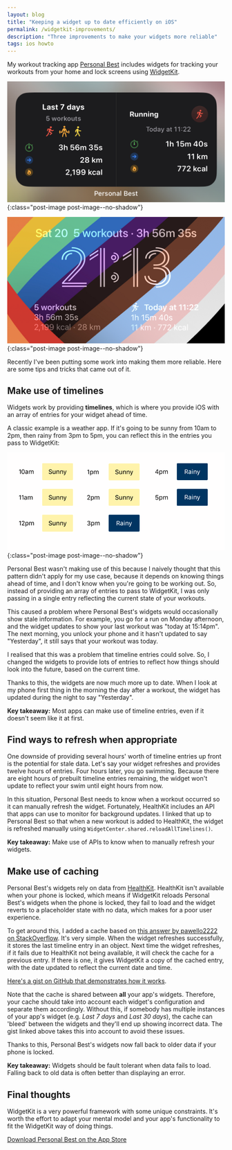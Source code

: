 ```yaml
---
layout: blog
title: "Keeping a widget up to date efficiently on iOS"
permalink: /widgetkit-improvements/
description: "Three improvements to make your widgets more reliable"
tags: ios howto
---
```


My workout tracking app [Personal Best](https://getpersonalbest.com) includes widgets for tracking your workouts from your home and lock screens using [WidgetKit](https://developer.apple.com/widgets/).

![Screenshot of Personal Best's widgets](/assets/post-images/pb-widgets.jpg){:class="post-image post-image--no-shadow"}

![Screenshot of Personal Best's lock screen widgets](/assets/post-images/pb-lock-screen-widgets.jpg){:class="post-image post-image--no-shadow"}

Recently I've been putting some work into making them more reliable. Here are some tips and tricks that came out of it.

## Make use of timelines

Widgets work by providing **timelines**, which is where you provide iOS with an array of entries for your widget ahead of time.

A classic example is a weather app. If it's going to be sunny from 10am to 2pm, then rainy from 3pm to 5pm, you can reflect this in the entries you pass to WidgetKit:

![Visualisation of a weather app providing hourly timeline entries to reflect the expected weather](/assets/post-images/weather-timeline.png){:class="post-image post-image--no-shadow"}

Personal Best wasn't making use of this because I naively thought that this pattern didn't apply for my use case, because it depends on knowing things ahead of time, and I don't know when you're going to be working out. So, instead of providing an array of entries to pass to WidgetKit, I was only passing in a single entry reflecting the current state of your workouts.

This caused a problem where Personal Best's widgets would occasionally show stale information. For example, you go for a run on Monday afternoon, and the widget updates to show your last workout was "today at 15:14pm". The next morning, you unlock your phone and it hasn't updated to say "Yesterday", it still says that your workout was today.

I realised that this was a problem that timeline entries could solve. So, I changed the widgets to provide lots of entries to reflect how things should look into the future, based on the current time.

Thanks to this, the widgets are now much more up to date. When I look at my phone first thing in the morning the day after a workout, the widget has updated during the night to say "Yesterday".

**Key takeaway:** Most apps can make use of timeline entries, even if it doesn't seem like it at first.

## Find ways to refresh when appropriate

One downside of providing several hours' worth of timeline entries up front is the potential for stale data. Let's say your widget refreshes and provides twelve hours of entries. Four hours later, you go swimming. Because there are eight hours of prebuilt timeline entries remaining, the widget won't update to reflect your swim until eight hours from now.

In this situation, Personal Best needs to know when a workout occurred so it can manually refresh the widget. Fortunately, HealthKit includes an API that apps can use to monitor for background updates. I linked that up to Personal Best so that when a new workout is added to HealthKit, the widget is refreshed manually using `WidgetCenter.shared.reloadAllTimelines()`.

**Key takeaway:** Make use of APIs to know when to manually refresh your widgets.

## Make use of caching

Personal Best's widgets rely on data from [HealthKit](https://developer.apple.com/documentation/healthkit). HealthKit isn't available when your phone is locked, which means if WidgetKit reloads Personal Best's widgets when the phone is locked, they fail to load and the widget reverts to a placeholder state with no data, which makes for a poor user experience.

To get around this, I added a cache based on [this answer by pawello2222 on StackOverflow](https://stackoverflow.com/a/65764918/1011161). It's very simple. When the widget refreshes successfully, it stores the last timeline entry in an object. Next time the widget refreshes, if it fails due to HealthKit not being available, it will check the cache for a previous entry. If there is one, it gives WidgetKit a copy of the cached entry, with the date updated to reflect the current date and time.

[Here's a gist on GitHub that demonstrates how it works](https://gist.github.com/shaundon/b4b823fbcac863d24c1ebe751cc97cfc).

Note that the cache is shared between **all** your app's widgets. Therefore, your cache should take into account each widget's configuration and separate them accordingly. Without this, if somebody has multiple instances of your app's widget (e.g. _Last 7 days_ and _Last 30 days_), the cache can 'bleed' between the widgets and they'll end up showing incorrect data. The gist linked above takes this into account to avoid these issues.

Thanks to this, Personal Best's widgets now fall back to older data if your phone is locked.

**Key takeaway:** Widgets should be fault tolerant when data fails to load. Falling back to old data is often better than displaying an error.

## Final thoughts

WidgetKit is a very powerful framework with some unique constraints. It's worth the effort to adapt your mental model and your app's functionality to fit the WidgetKit way of doing things.

[Download Personal Best on the App Store](https://getpersonalbest.com)
